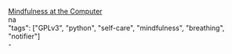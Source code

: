 [Mindfulness at the Computer](https://sunyatazero.github.io/mindfulness-at-the-computer/)<br />
na<br />
"tags": ["GPLv3", "python", "self-care", "mindfulness", "breathing", "notifier"]<br />
-<br />
